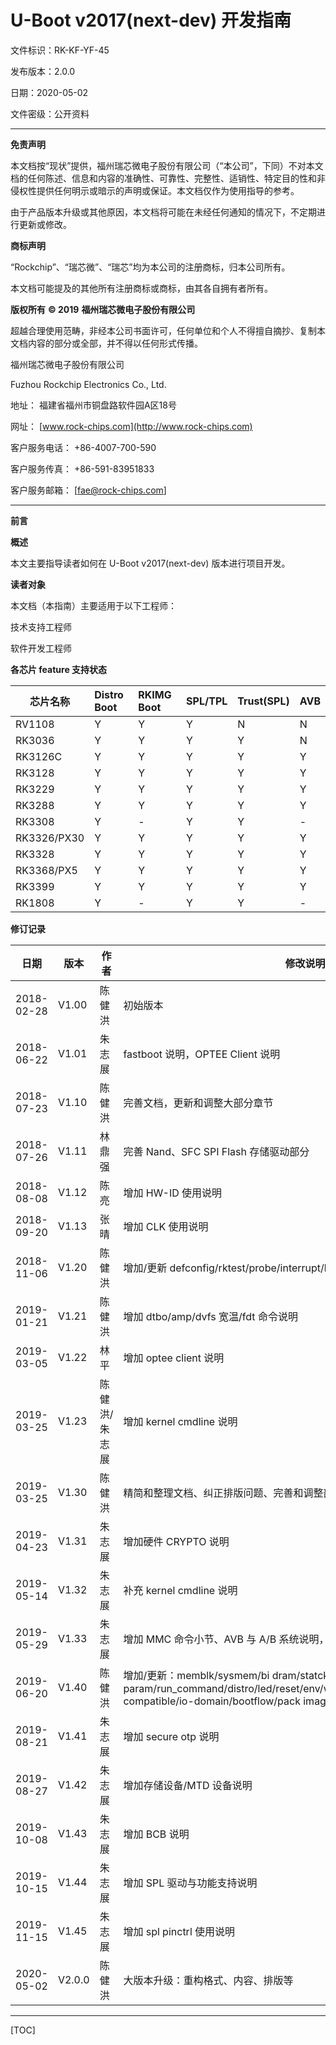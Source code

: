# U-Boot v2017(next-dev) 开发指南

文件标识：RK-KF-YF-45

发布版本：2.0.0

日期：2020-05-02

文件密级：公开资料

---

**免责声明**

本文档按“现状”提供，福州瑞芯微电子股份有限公司（“本公司”，下同）不对本文档的任何陈述、信息和内容的准确性、可靠性、完整性、适销性、特定目的性和非侵权性提供任何明示或暗示的声明或保证。本文档仅作为使用指导的参考。

由于产品版本升级或其他原因，本文档将可能在未经任何通知的情况下，不定期进行更新或修改。

**商标声明**

“Rockchip”、“瑞芯微”、“瑞芯”均为本公司的注册商标，归本公司所有。

本文档可能提及的其他所有注册商标或商标，由其各自拥有者所有。

**版权所有** **© 2019** **福州瑞芯微电子股份有限公司**

超越合理使用范畴，非经本公司书面许可，任何单位和个人不得擅自摘抄、复制本文档内容的部分或全部，并不得以任何形式传播。

福州瑞芯微电子股份有限公司

Fuzhou Rockchip Electronics Co., Ltd.

地址：     福建省福州市铜盘路软件园A区18号

网址：     [www.rock-chips.com](http://www.rock-chips.com)

客户服务电话： +86-4007-700-590

客户服务传真： +86-591-83951833

客户服务邮箱： [fae@rock-chips.com]

---

**前言**

**概述**

本文主要指导读者如何在 U-Boot v2017(next-dev) 版本进行项目开发。

**读者对象**

本文档（本指南）主要适用于以下工程师：

技术支持工程师

软件开发工程师

**各芯片 feature 支持状态**

| **芯片名称** | **Distro Boot** | **RKIMG Boot** | **SPL/TPL** | **Trust(SPL)** | **AVB** |
| ------------ | :-------------- | :------------- | :---------- | :------------- | :------ |
| RV1108       | Y               | Y              | Y           | N              | N       |
| RK3036       | Y               | Y              | Y           | Y              | N       |
| RK3126C      | Y               | Y              | Y           | Y              | Y       |
| RK3128       | Y               | Y              | Y           | Y              | Y       |
| RK3229       | Y               | Y              | Y           | Y              | Y       |
| RK3288       | Y               | Y              | Y           | Y              | Y       |
| RK3308       | Y               | -              | Y           | Y              | -       |
| RK3326/PX30  | Y               | Y              | Y           | Y              | Y       |
| RK3328       | Y               | Y              | Y           | Y              | Y       |
| RK3368/PX5   | Y               | Y              | Y           | Y              | Y       |
| RK3399       | Y               | Y              | Y           | Y              | Y       |
| RK1808       | Y               | -              | Y           | Y              | -       |

**修订记录**

| **日期**   | **版本** | **作者** | **修改说明**                                                 |
| ---------- | -------- | -------- | ------------------------------------------------------------ |
| 2018-02-28 | V1.00    | 陈健洪   | 初始版本                                                     |
| 2018-06-22 | V1.01    | 朱志展   | fastboot 说明，OPTEE Client 说明                               |
| 2018-07-23 | V1.10    | 陈健洪   | 完善文档，更新和调整大部分章节                               |
| 2018-07-26 | V1.11    | 林鼎强   | 完善 Nand、SFC SPI Flash 存储驱动部分                          |
| 2018-08-08 | V1.12    | 陈亮     | 增加 HW-ID 使用说明                                            |
| 2018-09-20 | V1.13    | 张晴     | 增加 CLK 使用说明                                              |
| 2018-11-06 | V1.20    | 陈健洪   | 增加/更新 defconfig/rktest/probe/interrupt/kernel dtb/uart/atags |
| 2019-01-21 | V1.21    | 陈健洪   | 增加 dtbo/amp/dvfs 宽温/fdt 命令说明                            |
| 2019-03-05 | V1.22    | 林平     | 增加 optee client 说明                                         |
| 2019-03-25 | V1.23    | 陈健洪/朱志展   | 增加 kernel cmdline 说明                                |
| 2019-03-25 | V1.30    | 陈健洪   | 精简和整理文档、纠正排版问题、完善和调整部分章节内容         |
| 2019-04-23 | V1.31    | 朱志展   | 增加硬件 CRYPTO 说明                                           |
| 2019-05-14 | V1.32    | 朱志展   | 补充 kernel cmdline 说明                                       |
| 2019-05-29 | V1.33    | 朱志展   | 增加 MMC 命令小节、AVB 与 A/B 系统说明，术语说明                           |
| 2019-06-20 | V1.40    | 陈健洪        | 增加/更新：memblk/sysmem/bi dram/statcktrace/hotkey/fdt param/run_command/distro/led/reset/env/wdt/spl/amp/crypto/efuse/Android compatible/io-domain/bootflow/pack image |
| 2019-08-21 | V1.41    | 朱志展        | 增加 secure otp 说明 |
| 2019-08-27 | V1.42    | 朱志展        | 增加存储设备/MTD 设备说明 |
| 2019-10-08 | V1.43   | 朱志展        | 增加 BCB 说明 |
| 2019-10-15 | V1.44  | 朱志展        | 增加 SPL 驱动与功能支持说明 |
| 2019-11-15 | V1.45  | 朱志展        | 增加 spl pinctrl 使用说明 |
| 2020-05-02 | V2.0.0 | 陈健洪 | 大版本升级：重构格式、内容、排版等 |

---
[TOC]


